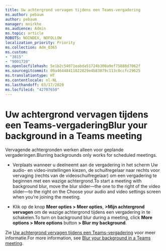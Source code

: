 ```yaml
---
title: Uw achtergrond vervagen tijdens een Teams-vergadering
ms.author: pebaum
author: pebaum
manager: mnirkhe
ms.audience: Admin
ms.topic: article
ROBOTS: NOINDEX, NOFOLLOW
localization_priority: Priority
ms.collection: Adm_O365
ms.custom:
- "3815"
- "9001720"
ms.openlocfilehash: 5e1b2c54071eabda51724b300a9ef75888d7062f
ms.sourcegitcommit: 09a46448411022829e4b83879c113c0ccfc29625
ms.translationtype: HT
ms.contentlocale: nl-NL
ms.lasthandoff: 03/17/2020
ms.locfileid: "42707650"
---
```

# <a name="blur-your-background-in-a-teams-meeting"></a><span data-ttu-id="42cab-102">Uw achtergrond vervagen tijdens een Teams-vergadering</span><span class="sxs-lookup"><span data-stu-id="42cab-102">Blur your background in a Teams meeting</span></span>

<span data-ttu-id="42cab-103">Vervagende achtergronden werken alleen voor geplande vergaderingen.</span><span class="sxs-lookup"><span data-stu-id="42cab-103">Blurring backgrounds only works for scheduled meetings.</span></span>

- <span data-ttu-id="42cab-104">Verplaats wanneer u deelneemt aan de vergadering in het scherm Uw audio- en video-instellingen kiezen, de schuifregelaar naar rechts voor vervaging (rechts van de videoschuifregelaar) om een vergadering te beginnen met een wazige achtergrond.</span><span class="sxs-lookup"><span data-stu-id="42cab-104">To start a meeting with background blur, move the blur slider—the one to the right of the video slider—to the right on the Choose your audio and video settings screen when you're joining the meeting.</span></span>

- <span data-ttu-id="42cab-105">Klik op de knop **Meer opties > Meer opties**, **>Mijn achtergrond vervagen** om de wazige achtergrond tijdens een vergadering in te schakelen.</span><span class="sxs-lookup"><span data-stu-id="42cab-105">To turn on background blur during a meeting, click **More options > More options** button **> Blur my background**.</span></span>

<span data-ttu-id="42cab-106">Zie [Uw achtergrond vervagen tijdens een Teams-vergadering](https://support.office.com/article/Blur-your-background-in-a-Teams-meeting-f77a2381-443a-499d-825e-509a140f4780) voor meer informatie.</span><span class="sxs-lookup"><span data-stu-id="42cab-106">For more information, see [Blur your background in a Teams meeting](https://support.office.com/article/Blur-your-background-in-a-Teams-meeting-f77a2381-443a-499d-825e-509a140f4780).</span></span>